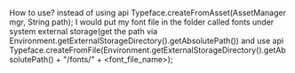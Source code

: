 How to use?
instead of using api Typeface.createFromAsset(AssetManager mgr, String path);
I would put my font file in the folder called fonts under system external storage(get the path via Environment.getExternalStorageDirectory().getAbsolutePath())
and use api Typeface.createFromFile(Environment.getExternalStorageDirectory().getAbsolutePath() + "/fonts/" + <font_file_name>);
